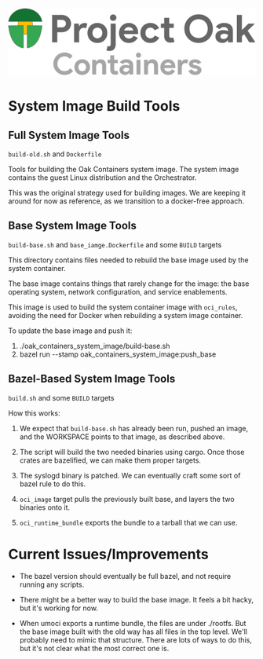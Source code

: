 <!-- Oak Logo Start -->
<!-- An HTML element is intentionally used since GitHub recommends this approach to handle different images in dark/light modes. Ref: https://docs.github.com/en/get-started/writing-on-github/getting-started-with-writing-and-formatting-on-github/basic-writing-and-formatting-syntax#specifying-the-theme-an-image-is-shown-to -->
<!-- markdownlint-disable-next-line MD033 -->
<h1><picture><source media="(prefers-color-scheme: dark)" srcset="/docs/oak-logo/svgs/oak-containers-negative-colour.svg?sanitize=true"><source media="(prefers-color-scheme: light)" srcset="/docs/oak-logo/svgs/oak-containers.svg?sanitize=true"><img alt="Project Oak Containers Logo" src="/docs/oak-logo/svgs/oak-containers.svg?sanitize=true"></picture></h1>
<!-- Oak Logo End -->

# System Image Build Tools

## Full System Image Tools

`build-old.sh` and `Dockerfile`

Tools for building the Oak Containers system image. The system image contains
the guest Linux distribution and the Orchestrator.

This was the original strategy used for building images. We are keeping it
around for now as reference, as we transition to a docker-free approach.

## Base System Image Tools

`build-base.sh` and `base_iamge.Dockerfile` and some `BUILD` targets

This directory contains files needed to rebuild the base image used by the
system container.

The base image contains things that rarely change for the image: the base
operating system, network configuration, and service enablements.

This image is used to build the system container image with `oci_rules`,
avoiding the need for Docker when rebuilding a system image container.

To update the base image and push it:

1. ./oak_containers_system_image/build-base.sh
2. bazel run --stamp oak_containers_system_image:push_base

## Bazel-Based System Image Tools

`build.sh` and some `BUILD` targets

How this works:

1. We expect that `build-base.sh` has already been run, pushed an image, and the
   WORKSPACE points to that image, as described above.

2. The script will build the two needed binaries using cargo. Once those crates
   are bazelified, we can make them proper targets.

3. The syslogd binary is patched. We can eventually craft some sort of bazel
   rule to do this.

4. `oci_image` target pulls the previously built base, and layers the two
   binaries onto it.

5. `oci_runtime_bundle` exports the bundle to a tarball that we can use.

# Current Issues/Improvements

- The bazel version should eventually be full bazel, and not require running any
  scripts.

- There might be a better way to build the base image. It feels a bit hacky, but
  it's working for now.

- When umoci exports a runtime bundle, the files are under ./rootfs. But the
  base image built with the old way has all files in the top level. We'll
  probably need to mimic that structure. There are lots of ways to do this, but
  it's not clear what the most correct one is.
